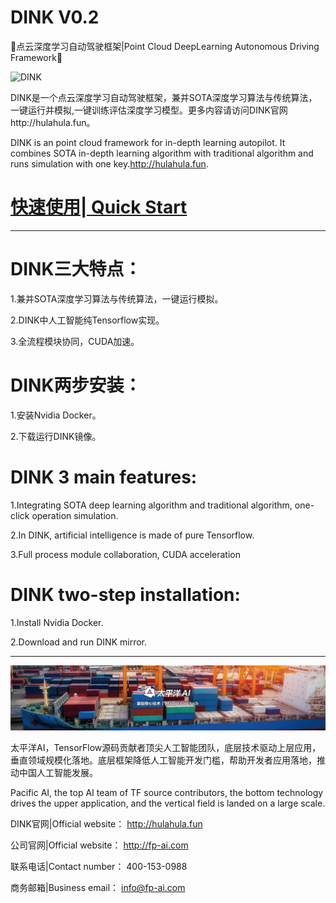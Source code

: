 # DINK V0.2
🚕点云深度学习自动驾驶框架|Point Cloud DeepLearning Autonomous Driving Framework🚕

![DINK](DINK.gif)

DINK是一个点云深度学习自动驾驶框架，兼并SOTA深度学习算法与传统算法，一键运行并模拟,一键训练评估深度学习模型。更多内容请访问DINK官网http://hulahula.fun。

DINK is an point cloud framework for in-depth learning autopilot. It combines SOTA in-depth learning algorithm with traditional algorithm and runs simulation with one key.http://hulahula.fun.

# [快速使用| Quick Start](https://github.com/FPAI/DINK/wiki/HOME)

***

# DINK三大特点：

1.兼并SOTA深度学习算法与传统算法，一键运行模拟。

2.DINK中人工智能纯Tensorflow实现。
  
3.全流程模块协同，CUDA加速。

# DINK两步安装：

1.安装Nvidia Docker。

2.下载运行DINK镜像。

# DINK 3 main features:

1.Integrating SOTA deep learning algorithm and traditional algorithm, one-click operation simulation.

2.In DINK, artificial intelligence is made of pure Tensorflow.
  
3.Full process module collaboration, CUDA acceleration

# DINK two-step installation:

1.Install Nvidia Docker.

2.Download and run DINK mirror.

***

[![太平洋AI](img/fpai.jpg)](http://fp-ai.com)

太平洋AI，TensorFlow源码贡献者顶尖人工智能团队，底层技术驱动上层应用，垂直领域规模化落地。底层框架降低人工智能开发门槛，帮助开发者应用落地，推动中国人工智能发展。

Pacific AI, the top AI team of TF source contributors, the bottom technology drives the upper application, and the vertical field is landed on a large scale. 

DINK官网|Official website： http://hulahula.fun

公司官网|Official website： http://fp-ai.com

联系电话|Contact number： 400-153-0988

商务邮箱|Business email： info@fp-ai.com
